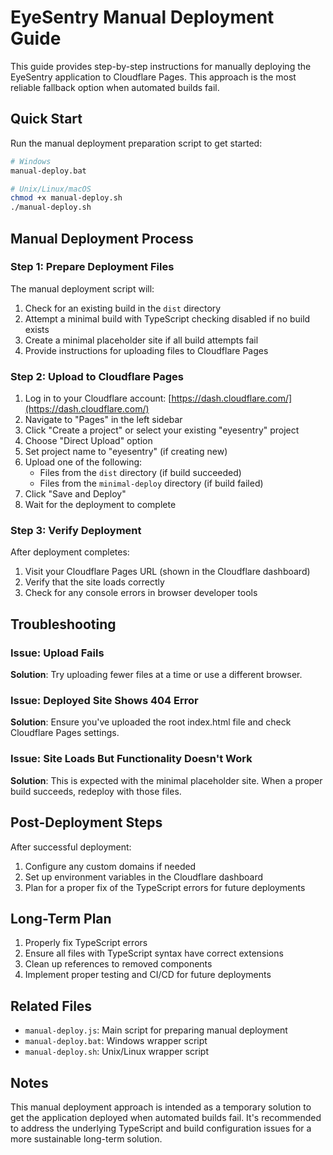 # EyeSentry Manual Deployment Guide

This guide provides step-by-step instructions for manually deploying the EyeSentry application to Cloudflare Pages. This approach is the most reliable fallback option when automated builds fail.

## Quick Start

Run the manual deployment preparation script to get started:

```bash
# Windows
manual-deploy.bat

# Unix/Linux/macOS
chmod +x manual-deploy.sh
./manual-deploy.sh
```

## Manual Deployment Process

### Step 1: Prepare Deployment Files

The manual deployment script will:

1. Check for an existing build in the `dist` directory
2. Attempt a minimal build with TypeScript checking disabled if no build exists
3. Create a minimal placeholder site if all build attempts fail
4. Provide instructions for uploading files to Cloudflare Pages

### Step 2: Upload to Cloudflare Pages

1. Log in to your Cloudflare account: [https://dash.cloudflare.com/](https://dash.cloudflare.com/)
2. Navigate to "Pages" in the left sidebar
3. Click "Create a project" or select your existing "eyesentry" project
4. Choose "Direct Upload" option
5. Set project name to "eyesentry" (if creating new)
6. Upload one of the following:
   - Files from the `dist` directory (if build succeeded)
   - Files from the `minimal-deploy` directory (if build failed)
7. Click "Save and Deploy"
8. Wait for the deployment to complete

### Step 3: Verify Deployment

After deployment completes:

1. Visit your Cloudflare Pages URL (shown in the Cloudflare dashboard)
2. Verify that the site loads correctly
3. Check for any console errors in browser developer tools

## Troubleshooting

### Issue: Upload Fails

**Solution**: Try uploading fewer files at a time or use a different browser.

### Issue: Deployed Site Shows 404 Error

**Solution**: Ensure you've uploaded the root index.html file and check Cloudflare Pages settings.

### Issue: Site Loads But Functionality Doesn't Work

**Solution**: This is expected with the minimal placeholder site. When a proper build succeeds, redeploy with those files.

## Post-Deployment Steps

After successful deployment:

1. Configure any custom domains if needed
2. Set up environment variables in the Cloudflare dashboard
3. Plan for a proper fix of the TypeScript errors for future deployments

## Long-Term Plan

1. Properly fix TypeScript errors
2. Ensure all files with TypeScript syntax have correct extensions
3. Clean up references to removed components
4. Implement proper testing and CI/CD for future deployments

## Related Files

- `manual-deploy.js`: Main script for preparing manual deployment
- `manual-deploy.bat`: Windows wrapper script
- `manual-deploy.sh`: Unix/Linux wrapper script

## Notes

This manual deployment approach is intended as a temporary solution to get the application deployed when automated builds fail. It's recommended to address the underlying TypeScript and build configuration issues for a more sustainable long-term solution.